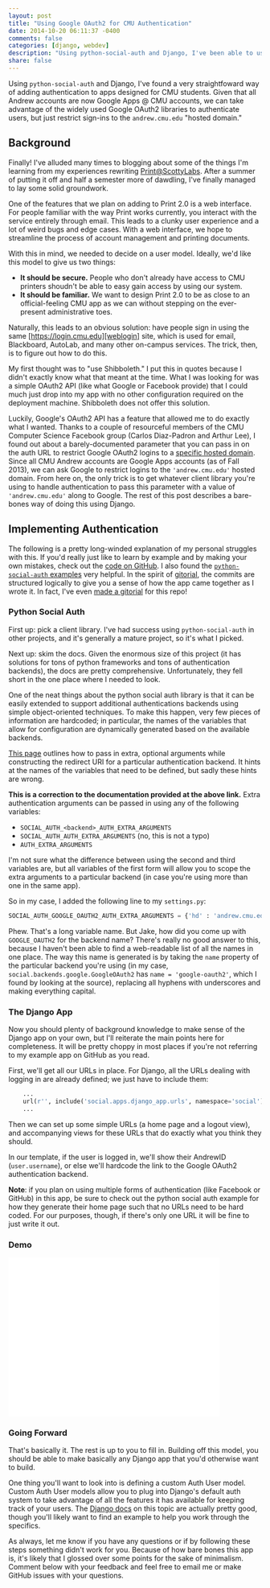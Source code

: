 ```yaml
---
layout: post
title: "Using Google OAuth2 for CMU Authentication"
date: 2014-10-20 06:11:37 -0400
comments: false
categories: [django, webdev]
description: "Using python-social-auth and Django, I've been able to use login.cmu.edu to sign in CMU students by AndrewID."
share: false
---
```


Using `python-social-auth` and Django, I've found a very straightfoward way of adding authentication to apps designed for CMU students. Given that all Andrew accounts are now Google Apps @ CMU accounts, we can take advantage of the widely used Google OAuth2 libraries to authenticate users, but just restrict sign-ins to the `andrew.cmu.edu` "hosted domain."

<!-- more -->

## Background

Finally! I've alluded many times to blogging about some of the things I'm learning from my experiences rewriting [Print@ScottyLabs][print]. After a summer of putting it off and half a semester more of dawdling, I've finally managed to lay some solid groundwork.

One of the features that we plan on adding to Print 2.0 is a web interface. For people familiar with the way Print works currently, you interact with the service entirely through email. This leads to a clunky user experience and a lot of weird bugs and edge cases. With a web interface, we hope to streamline the process of account management and printing documents.

With this in mind, we needed to decide on a user model. Ideally, we'd like this model to give us two things:

- __It should be secure.__ People who don't already have access to CMU printers shoudn't be able to easy gain access by using our system.
- __It should be familiar.__ We want to design Print 2.0 to be as close to an official-feeling CMU app as we can without stepping on the ever-present administrative toes.

Naturally, this leads to an obvious solution: have people sign in using the same [https://login.cmu.edu][weblogin] site, which is used for email, Blackboard, AutoLab, and many other on-campus services. The trick, then, is to figure out how to do this.

My first thought was to "use Shibboleth." I put this in quotes because I didn't exactly know what that meant at the time. What I was looking for was a simple OAuth2 API (like what Google or Facebook provide) that I could much just drop into my app with no other configuration required on the deployment machine. Shibboleth does not offer this solution.

Luckily, Google's OAuth2 API has a feature that allowed me to do exactly what I wanted. Thanks to a couple of resourceful members of the CMU Computer Science Facebook group (Carlos Diaz-Padron and Arthur Lee), I found out about a barely-documented parameter that you can pass in on the auth URL to restrict Google OAuth2 logins to a [specific hosted domain][hd-param]. Since all CMU Andrew accounts are Google Apps accounts (as of Fall 2013), we can ask Google to restrict logins to the `'andrew.cmu.edu'` hosted domain. From here on, the only trick is to get whatever client library you're using to handle authentication to pass this parameter with a value of `'andrew.cmu.edu'` along to Google. The rest of this post describes a bare-bones way of doing this using Django.

## Implementing Authentication

The following is a pretty long-winded explanation of my personal struggles with this. If you'd really just like to learn by example and by making your own mistakes, check out the [code on GitHub][gappscmu]. I also found the [`python-social-auth` examples][psa-examples] very helpful. In the spirit of [gitorial][gitorial], the commits are structured logically to give you a sense of how the app came together as I wrote it. In fact, I've even [made a gitorial][gapps-gitorial] for this repo!

### Python Social Auth
First up: pick a client library. I've had success using `python-social-auth` in other projects, and it's generally a mature project, so it's what I picked.

Next up: skim the docs. Given the enormous size of this project (it has solutions for tons of python frameworks and tons of authentication backends), the docs are pretty comprehensive. Unfortunately, they fell short in the one place where I needed to look.

One of the neat things about the python social auth library is that it can be easily extended to support additional authentications backends using simple object-oriented techniques. To make this happen, very few pieces of information are hardcoded; in particular, the names of the variables that allow for configuration are dynamically generated based on the available backends.

[This page][extra-args] outlines how to pass in extra, optional arguments while constructing the redirect URI for a particular authentication backend. It hints at the names of the variables that need to be defined, but sadly these hints are wrong.

__This is a correction to the documentation provided at the above link.__ Extra authentication arguments can be passed in using any of the following variables:

- `SOCIAL_AUTH_<backend>_AUTH_EXTRA_ARGUMENTS`
- `SOCIAL_AUTH_AUTH_EXTRA_ARGUMENTS` (no, this is not a typo)
- `AUTH_EXTRA_ARGUMENTS`

I'm not sure what the difference between using the second and third variables are, but all variables of the first form will allow you to scope the extra arguments to a particular backend (in case you're using more than one in the same app).

So in my case, I added the following line to my `settings.py`:

```python settings.py https://github.com/jez/google-apps-cmu-login/blob/master/config/settings.py#L66
SOCIAL_AUTH_GOOGLE_OAUTH2_AUTH_EXTRA_ARGUMENTS = {'hd' : 'andrew.cmu.edu'}
```

Phew. That's a long variable name. But Jake, how did you come up with `GOOGLE_OAUTH2` for the backend name? There's really no good answer to this, because I haven't been able to find a web-readable list of all the names in one place. The way this name is generated is by taking the `name` property of the particular backend you're using (in my case, `social.backends.google.GoogleOAuth2` has `name = 'google-oauth2'`, which I found by looking at the source), replacing all hyphens with underscores and making everything capital.

### The Django App

Now you should plenty of background knowledge to make sense of the Django app on your own, but I'll reiterate the main points here for completeness. It will be pretty choppy in most places if you're not referring to my example app on GitHub as you read.

First, we'll get all our URLs in place. For Django, all the URLs dealing with logging in are already defined; we just have to include them:

```python config/urls.py https://github.com/jez/google-apps-cmu-login/blob/master/config/urls.py#L10
    ...
    url(r'', include('social.apps.django_app.urls', namespace='social')),
    ...
```

Then we can set up some simple URLs (a home page and a logout view), and accompanying views for these URLs that do exactly what you think they should.

In our template, if the user is logged in, we'll show their AndrewID (`user.username`), or else we'll hardcode the link to the Google OAuth2 authentication backend.

__Note__: if you plan on using multiple forms of authentication (like Facebook or GitHub) in this app, be sure to check out the python social auth example for how they generate their home page such that no URLs need to be hard coded. For our purposes, though, if there's only one URL it will be fine to just write it out.

### Demo

<iframe width="420" height="315" src="//www.youtube.com/embed/GYRUvTvTSJE" frameborder="0" allowfullscreen></iframe>

### Going Forward

That's basically it. The rest is up to you to fill in. Building off this model, you should be able to make basically any Django app that you'd otherwise want to build.

One thing you'll want to look into is defining a custom Auth User model. Custom Auth User models allow you to plug into Django's default auth system to take advantage of all the features it has available for keeping track of your users. The [Django docs][auth-user] on this topic are actually pretty good, though you'll likely want to find an example to help you work through the specifics.

As always, let me know if you have any questions or if by following these steps something didn't work for you. Because of how bare bones this app is, it's likely that I glossed over some points for the sake of minimalism. Comment below with your feedback and feel free to email me or make GitHub issues with your questions.


[print]: http://print.scottylabs.org/
[weblogin]: https://login.cmu.edu
[hd-param]: https://developers.google.com/accounts/docs/OAuth2Login#hd-param
[extra-args]: https://python-social-auth.readthedocs.org/en/latest/configuration/settings.html#extra-arguments-on0auth-processes
[gappscmu]: https://github.com/jez/google-apps-cmu-login/
[psa-examples]: https://github.com/omab/python-social-auth/tree/master/examples/
[gitorial]: http://www.gitorial.com/
[gapps-gitorial]: http://www.gitorial.com/#/jez/25536683
[auth-user]: https://docs.djangoproject.com/en/dev/topics/auth/customizing/
